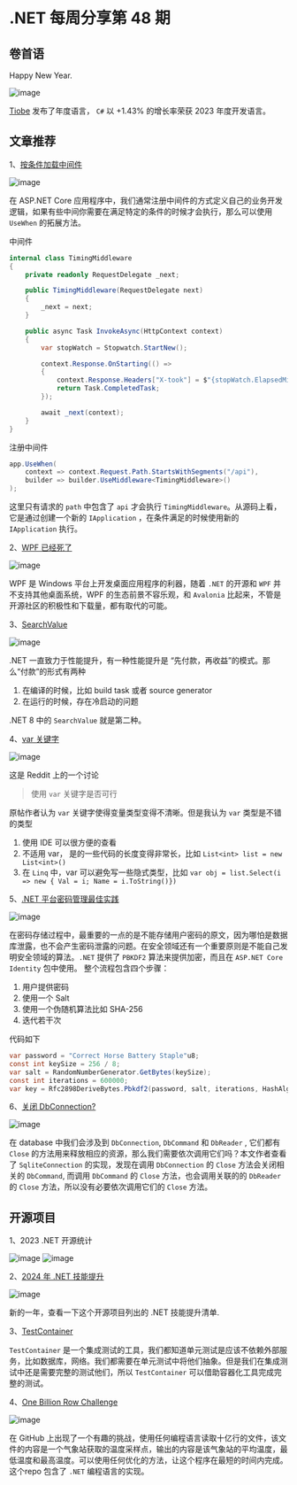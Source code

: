 # .NET 每周分享第 48 期

## 卷首语

Happy New Year.

![image](https://github.com/DotNETWeekly-io/DotNetWeekly/assets/11272110/244e65c7-fded-486f-8c7c-34e5b158b4c4)

[Tiobe](https://www.tiobe.com/tiobe-index/) 发布了年度语言， `C#` 以 +1.43% 的增长率荣获 2023 年度开发语言。

## 文章推荐

1、[按条件加载中间件](https://blog.elmah.io/conditionally-add-middleware-in-asp-net-core/)

![image](https://github.com/DotNETWeekly-io/DotNetWeekly/assets/11272110/42527584-a5dd-42e6-b20d-8be74e6d40ae)

在 ASP.NET Core 应用程序中，我们通常注册中间件的方式定义自己的业务开发逻辑，如果有些中间你需要在满足特定的条件的时候才会执行，那么可以使用 `UseWhen` 的拓展方法。

中间件

```csharp
internal class TimingMiddleware
{
    private readonly RequestDelegate _next;

    public TimingMiddleware(RequestDelegate next)
    {
        _next = next;
    }

    public async Task InvokeAsync(HttpContext context)
    {
        var stopWatch = Stopwatch.StartNew();

        context.Response.OnStarting(() =>
        {
            context.Response.Headers["X-took"] = $"{stopWatch.ElapsedMilliseconds} ms";
            return Task.CompletedTask;
        });

        await _next(context);
    }
}
```

注册中间件

```csharp
app.UseWhen(
    context => context.Request.Path.StartsWithSegments("/api"),
    builder => builder.UseMiddleware<TimingMiddleware>()
);
```

这里只有请求的 `path` 中包含了 `api` 才会执行 `TimingMiddleware`。从源码上看，它是通过创建一个新的 `IApplication` ，在条件满足的时候使用新的  `IApplication` 执行。

2、[WPF 已经死了](https://avaloniaui.net/Blog/is-wpf-dead)

![image](https://github.com/DotNETWeekly-io/DotNetWeekly/assets/11272110/194e1aa9-ec48-468a-ad65-d14320d0ce54)

WPF 是 Windows 平台上开发桌面应用程序的利器，随着 `.NET` 的开源和 `WPF` 并不支持其他桌面系统，WPF  的生态前景不容乐观，和 `Avalonia` 比起来，不管是开源社区的积极性和下载量，都有取代的可能。

3、[SearchValue](https://endjin.com/blog/2024/01/dotnet-8-searchvalues-string-search-performance-boost)

![image](https://github.com/DotNETWeekly-io/DotNetWeekly/assets/11272110/c6cbaef5-d5ab-4b75-8970-2b17dec13589)

.NET 一直致力于性能提升，有一种性能提升是 “先付款，再收益”的模式。那么“付款”的形式有两种

1. 在编译的时候，比如 build task 或者 source generator
2. 在运行的时候，存在冷启动的问题

.NET 8 中的 `SearchValue` 就是第二种。

4、[var 关键字](https://www.reddit.com/r/dotnet/comments/18o1zsx/is_using_var_okay/)

![image](https://github.com/DotNETWeekly-io/DotNetWeekly/assets/11272110/a567cd8e-764b-4239-b707-e3345b3f25c3)

这是 Reddit 上的一个讨论

> 使用 `var` 关键字是否可行

原帖作者认为 `var` 关键字使得变量类型变得不清晰。但是我认为 `var` 类型是不错的类型

1. 使用 IDE 可以很方便的查看
2. 不适用 var， 是的一些代码的长度变得非常长，比如 `List<int> list = new List<int>()`
3. 在 `Linq` 中，var 可以避免写一些隐式类型，比如 `var obj = list.Select(i => new { Val = i; Name = i.ToString()})`

5、[.NET 平台密码管理最佳实践](https://dev.to/asimmon/evolutive-and-robust-password-hashing-using-pbkdf2-in-net-34pc)

![image](https://github.com/DotNETWeekly-io/DotNetWeekly/assets/11272110/a2595635-b466-4474-ac74-f191f0d1519b)

在密码存储过程中，最重要的一点的是不能存储用户密码的原文，因为哪怕是数据库泄露，也不会产生密码泄露的问题。在安全领域还有一个重要原则是不能自己发明安全领域的算法。`.NET` 提供了 `PBKDF2` 算法来提供加密，而且在 `ASP.NET Core Identity` 包中使用。
整个流程包含四个步骤：

1. 用户提供密码
2. 使用一个 Salt 
3. 使用一个伪随机算法比如 SHA-256
4. 迭代若干次

代码如下

```csharp
var password = "Correct Horse Battery Staple"u8;
const int keySize = 256 / 8;
var salt = RandomNumberGenerator.GetBytes(keySize);
const int iterations = 600000;
var key = Rfc2898DeriveBytes.Pbkdf2(password, salt, iterations, HashAlgorithmName.SHA256, keySize);
```

6、[关闭 DbConnection?](https://khalidabuhakmeh.com/what-should-i-dispose-with-dotnet-database-connections)

![image](https://github.com/DotNETWeekly-io/DotNetWeekly/assets/11272110/fe51f4ae-3668-4a8f-be8f-b099bb890a9d)

在 database 中我们会涉及到 `DbConnection`, `DbCommand` 和  `DbReader` , 它们都有 `Close` 的方法用来释放相应的资源，那么我们需要依次调用它们吗？本文作者查看了 `SqliteConnection` 的实现，发现在调用 `DbConnection` 的 `Close` 方法会关闭相关的 `DbCommand`, 而调用 `DbCommand` 的 `Close` 方法，也会调用关联的的 `DbReader` 的 `Close` 方法，所以没有必要依次调用它们的 `Close` 方法。

## 开源项目

1、2023 .NET 开源统计

![image](https://github.com/DotNETWeekly-io/DotNetWeekly/assets/11272110/ef953a38-aca5-4437-bdef-43d8ec2ff9d6)
![image](https://github.com/DotNETWeekly-io/DotNetWeekly/assets/11272110/6cac978e-6df3-43bd-ba50-72234c93237c)

2、[2024 年 .NET 技能提升](https://github.com/milanm/DotNet-Developer-Roadmap)

![image](https://github.com/DotNETWeekly-io/DotNetWeekly/assets/11272110/81b576cf-748e-40f1-8e75-7418ca327a8a)

新的一年，查看一下这个开源项目列出的 .NET 技能提升清单.

3、[TestContainer](https://dotnet.testcontainers.org/)

`TestContainer` 是一个集成测试的工具，我们都知道单元测试是应该不依赖外部服务，比如数据库，网络。我们都需要在单元测试中将他们抽象。但是我们在集成测试中还是需要完整的测试他们，所以 `TestContainer` 可以借助容器化工具完成完整的测试。

4、[One Billion Row Challenge](https://github.com/buybackoff/1brc#results)

![image](https://github.com/DotNETWeekly-io/DotNetWeekly/assets/11272110/7c94f7d6-f5fe-4863-8525-b0c325de5a4d)

在 GitHub 上出现了一个有趣的挑战，使用任何编程语言读取十亿行的文件，该文件的内容是一个气象站获取的温度采样点，输出的内容是该气象站的平均温度，最低温度和最高温度。可以使用任何优化的方法，让这个程序在最短的时间内完成。这个repo 包含了 `.NET` 编程语言的实现。